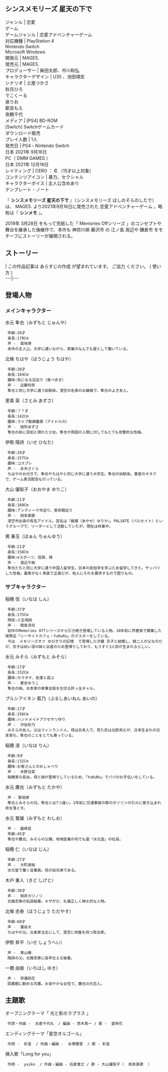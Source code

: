 シンスメモリーズ 星天の下で  
---  
ジャンル  |  恋愛   
ゲーム  
ゲームジャンル  |  恋愛アドベンチャーゲーム   
対応機種  |  PlayStation 4    
Nintendo Switch  
Microsoft Windows  
開発元  |  MAGES.   
発売元  |  MAGES.   
プロデューサー  |  柴田太郎、市川和弘   
キャラクターデザイン  |  U35  、池田靖宏   
シナリオ  |  土屋つかさ   
秋月ひろ  
でこくーる  
泉りお  
郡具もえ  
夜鶴千代  
メディア  |  [PS4]  BD-ROM    
[Switch] Switchゲームカード  
ダウンロード販売  
プレイ人数  |  1人   
発売日  |  PS4・Nintendo Switch   
日本  2021年  9月16日  
PC（  DMM GAMES  ）  
日本  2021年  12月16日  
レイティング  |  CERO  ：  **C** （15才以上対象）   
コンテンツアイコン  |  暴力、セクシャル   
キャラクターボイス  |  主人公含めあり   
テンプレート  \-  ノート  
  
『 **シンスメモリーズ 星天の下で** 』（シンスメモリーズ ほしのそらのしたで）は、  MAGES.  より2021年9月16日に発売された
恋愛アドベンチャーゲーム    。略称は『 **シンメモ** 』。

2019年  3月28日  をもって完結した「  Memories Offシリーズ  」のコンセプトや舞台を継承した後継作で、本作も  神奈川県  藤沢市
の  江ノ島  周辺や  鎌倉市  をモチーフにストーリーが展開される。

##  ストーリー  

|  この作品記事は  あらすじの作成  が望まれています。  ご協力  ください。  (  使い方  )  
---|---  
  
##  登場人物  

###  メインキャラクター  

水元 隼也（みずもと じゅんや）

     年齢:20才 
     身長:178Cm 
     声 -  菊地燎 
     本作の主人公。大学に通いながら、家業のなんでも屋として働いている。 
北條 ちはや（ほうじょう ちはや）

     年齢:20才 
     身長:164Cm 
     趣味:気になる店巡り（食べ歩き） 
     声 -  近藤玲奈 
     隼也と同じ大学に通う幼馴染。澄空の名家のお嬢様で、隼也のよき友人。 
里美 英（さとみ あずさ）

     年齢:？？才 
     身長:142Cm 
     趣味:ライブ動画鑑賞（アイドルの） 
     声 -  田所あずさ 
     隼也の前に突如と現れた少女。隼也や周囲の人間に対してもとても攻撃的な性格。 
伊勢 陽詩（いせ ひなた）

     年齢:20才 
     身長:157Cm 
     趣味:コスプレ 
     声 -  永木さくら 
     ちはやのお付きで、隼也やちはやと同じ大学に通う大学生。隼也の幼馴染。重度のオタクで、ゲーム実況配信も行っている。 
大山 優梨子（おおやま ゆりこ）

     年齢:21才 
     身長:160Cm 
     趣味:アンティーク市巡り、美術館巡り 
     声 -  岡本美歌 
     澄空市出身の有名アイドル。芸名は『綾瀬（あやせ）ゆりか』。PALSATE（パルセイト）というグループで、リーダーとして活動していたが、現在は休業中。 
黄 春玉（ほぁん ちゅんゆう）

     年齢:21才 
     身長:158Cm 
     趣味:eスポーツ、投資、株 
     声 -  渡辺千絢 
     隼也たちと同じ大学に通う中国人留学生。日本の民俗学を学ぶため留学してきた。サッパリした性格。裏表がなく素直で正直だが、他人にそれを要求するので困りもの。 

###  サブキャラクター  

稲穂 信（いなほ しん）

     年齢:37才 
     身長:175Cm 
     特技:人生相談 
     声 -  間島淳司 
     前作のMemories Offシリーズから引き続き登場している人物。10年前に芦鹿島で開業した喫茶店「シーサイドカフェ・YuKuRu」のマスターをしている。 
     今は  メモリーズオフ ゆびきりの記憶  で登場した汐鐘 京子と結婚し、娘二人の父なのだが、京子は幼い凛の妹と出産のため里帰りしており、もうすぐ3人目が生まれるらしい。 
水元 みそら（みずもと みそら）

     年齢:17才 
     身長:152Cm 
     趣味:カラオケ、友達と遊ぶ 
     声 -  夏吉ゆうこ 
     隼也の妹。水本家の家事全般を仕切る肝っ玉ギャル。 
プルシアイネン 藍乃（ぷるしあいねん あいの）

     年齢:17才 
     身長:156Cm 
     趣味:ハンドメイドアクセサリ作り 
     声 -  渋谷彩乃 
     みそらの友人。父はフィンランド人、母は日本人で、見た目は北欧系だが、日本生まれの日本育ち。隼也のことをとても慕っている。 
稲穂 凛（いなほ りん）

     年齢:9才 
     身長:132Cm 
     趣味:お客さんとのおしゃべり 
     声 -  木野日菜 
     稲穂家の長女。母と妹が里帰りしているため、「YuKuRu」でパパのお手伝いをしている。 
水元 鷹也（みずもと たかや）

     声 - 菊地燎 
     隼也とみそらの兄。隼也とは7つ違い。1年前に交通事故の際のガソリンの引火に巻き込まれ命を落とす。 
水元 鷲雄（みずもと わしお）

     声 -  露崎亘 
     年齢:45才 
     隼也や鷹也、みそらの父親。地域密着の何でも屋「水元堂」の社長。 
稲穂 仁（いなほ じん）

     年齢:27才 
     声 -  大町朋裕 
     水元堂で働く従業員。信の従兄弟である。 
木戸 重人（きど しげと）

     年齢:30才 
     声 -  岡井カツノリ 
     北條忠泰の私設秘書。キザがだ、礼儀正しく紳士的な人物。 
北條 忠泰（ほうじょう ただやす）

     年齢:60才 
     声 -  蓮岳大 
     ちはやの父。北条家当主にして、澄空に地盤を持つ政治家。 
伊勢 昇平（いせ しょうへい）

     声 -  青山穣 
     陽詩の父。北條忠泰に長年仕える秘書。 
一橋 由姫（いちはし ゆき）

     声 -  早瀬莉花 
     図書館に勤める司書。お淑やかな女性で、鷹也の元恋人。 

##  主題歌  

オープニングテーマ「  光と影のラプラス  」

     作詞・作曲 -  志倉千代丸  / 編曲 - 悠木真一 / 歌 -  亜咲花 
エンディングテーマ「星空オルゴール」

     作詞 -  彩音  / 作曲・編曲 -  永塚健登  / 歌 - 彩音 
挿入歌「Long for you」

     作詞 -  yuiko  / 作曲・編曲 - 石倉誉之 / 歌 - 大山優梨子（  岡本美歌  ） 

